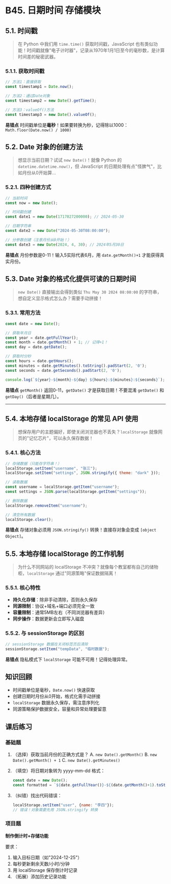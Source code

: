 # B45. 日期时间 存储模块

## 5.1. 时间戳

> 在 Python 中我们用 `time.time()` 获取时间戳，JavaScript 也有类似功能！时间戳就像"电子计时器"，记录从1970年1月1日至今的毫秒数，是计算时间差的秘密武器。

### 5.1.1. 获取时间戳

```javascript
// 方法1：直接获取
const timestamp1 = Date.now();

// 方法2：通过Date对象
const timestamp2 = new Date().getTime();

// 方法3：valueOf()方法
const timestamp3 = new Date().valueOf();
```

**易错点** 时间戳单位是**毫秒**！如果要转换为秒，记得除以1000：`Math.floor(Date.now() / 1000)`

## 5.2. Date 对象的创建方法

> 想显示当前日期？试试 `new Date()`！就像 Python 的 `datetime.datetime.now()`，但 JavaScript 的日期处理有点"怪脾气"，比如月份从0开始算...

### 5.2.1. 四种创建方式

```javascript
// 当前时间
const now = new Date();

// 时间戳创建
const date1 = new Date(1717027200000); // 2024-05-30

// 日期字符串
const date2 = new Date("2024-05-30T08:00:00");

// 分参数创建（注意月份从0开始！）
const date3 = new Date(2024, 4, 30); // 2024年5月30日
```

**易错点**
月份参数是0-11！输入5实际代表6月，用 `date.getMonth()+1` 才能获得真实月份。

## 5.3. Date 对象的格式化提供可读的日期时间

> `new Date()` 直接输出会得到类似 `Thu May 30 2024 08:00:00` 的字符串，想自定义显示格式怎么办？需要手动拼接！

### 5.3.1. 常用方法

```javascript
const date = new Date();

// 获取年月日
const year = date.getFullYear();
const month = date.getMonth() + 1; // 记得+1！
const day = date.getDate();

// 获取时分秒
const hours = date.getHours();
const minutes = date.getMinutes().toString().padStart(2, '0');
const seconds = date.getSeconds().padStart(2, '0');

console.log(`${year}-${month}-${day} ${hours}:${minutes}:${seconds}`);
```

**易错点** `getMonth()` 返回0-11，`getDate()` 才是获取日期！不要混淆 `getDate()` 和 `getDay()`（后者是星期几）。

---

## 5.4. 本地存储 localStorage 的常见 API 使用

> 想保存用户的主题偏好，即使关闭浏览器也不丢失？`localStorage` 就像网页的"记忆芯片"，可以永久保存数据！

### 5.4.1. 核心方法

```javascript
// 存储数据（只能存字符串！）
localStorage.setItem("username", "张三");
localStorage.setItem("settings", JSON.stringify({ theme: "dark" }));

// 读取数据
const username = localStorage.getItem("username");
const settings = JSON.parse(localStorage.getItem("settings"));

// 删除数据
localStorage.removeItem("username");

// 清空所有数据
localStorage.clear();
```

**易错点** 存储对象必须用 `JSON.stringify()` 转换！直接存对象会变成 `[object Object]`。

## 5.5. 本地存储 localStorage 的工作机制

> 为什么不同网站的 localStorage 不冲突？就像每个教室都有自己的储物柜，`localStorage` 通过"同源策略"保证数据隔离！

### 5.5.1. 核心特性

- **持久化存储**：除非手动清除，否则永久保存
- **同源限制**：协议+域名+端口必须完全一致
- **容量限制**：通常5MB左右（不同浏览器有差异）
- **同步操作**：数据更新会立即写入磁盘

### 5.5.2. 与 sessionStorage 的区别

```javascript
// sessionStorage 数据在关闭标签页后清除
sessionStorage.setItem("tempData", "临时数据");
```

**易错点** 隐私模式下 `localStorage` 可能不可用！记得处理异常。

## 知识回顾

- 时间戳单位是毫秒，`Date.now()` 快速获取
- 创建日期时月份从0开始，格式化需手动拼接
- `localStorage` 数据永久保存，需注意序列化
- 同源策略保护数据安全，容量和异常处理要留意

## 课后练习

### 基础题

1. （选择）获取当前月份的正确方式是？
   A. `new Date().getMonth()`
   B. `new Date().getMonth() + 1`
   C. `new Date().getMinutes()`

2. （填空）将日期对象转为 yyyy-mm-dd 格式：
   ```javascript
   const date = new Date();
   const formatted = `${date.getFullYear()}-${(date.getMonth()+1).toString().padStart(2, '0')}-${date.getDate()}`;
   ```

3. （纠错）找出代码错误：
   ```javascript
   localStorage.setItem("user", {name: "李四"});
   // 错误！对象需要先用 JSON.stringify 转换
   ```

### 项目题

**制作倒计时+存储功能**

要求：
1. 输入目标日期（如"2024-12-25"）
2. 每秒更新剩余天数/小时/分钟
3. 用 localStorage 保存倒计时记录
4. （拓展）添加历史记录功能

